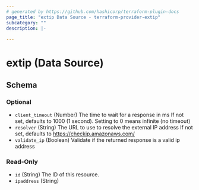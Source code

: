 ```yaml
---
# generated by https://github.com/hashicorp/terraform-plugin-docs
page_title: "extip Data Source - terraform-provider-extip"
subcategory: ""
description: |-
  
---
```


# extip (Data Source)
<!-- schema generated by tfplugindocs -->
## Schema

### Optional

- `client_timeout` (Number) The time to wait for a response in ms
If not set, defaults to 1000 (1 second). Setting to 0 means infinite (no timeout)
- `resolver` (String) The URL to use to resolve the external IP address
If not set, defaults to <https://checkip.amazonaws.com/>
- `validate_ip` (Boolean) Validate if the returned response is a valid ip address

### Read-Only

- `id` (String) The ID of this resource.
- `ipaddress` (String)

